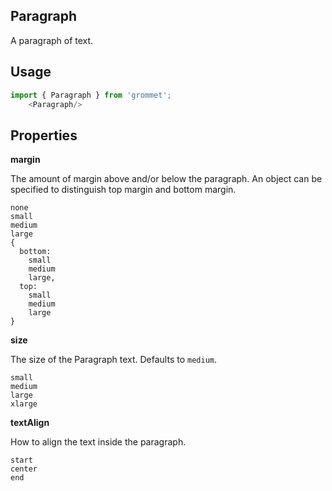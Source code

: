 ## Paragraph
A paragraph of text.

## Usage

```javascript
import { Paragraph } from 'grommet';
    <Paragraph/>
```

## Properties

**margin**

The amount of margin above and/or below the paragraph. An object can be
      specified to distinguish top margin and bottom margin.

```
none
small
medium
large
{
  bottom: 
    small
    medium
    large,
  top: 
    small
    medium
    large
}
```

**size**

The size of the Paragraph text. Defaults to `medium`.

```
small
medium
large
xlarge
```

**textAlign**

How to align the text inside the paragraph.

```
start
center
end
```
  